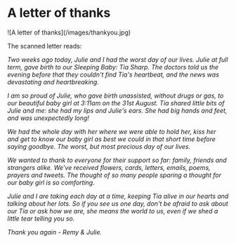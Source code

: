 # A letter of thanks

<div class="flush">![A letter of thanks](/images/thankyou.jpg)</div>

The scanned letter reads:

*Two weeks ago today, Julie and I had the worst day of our lives. Julie at full term, gave birth to our Sleeping Baby: Tia Sharp. The doctors told us the evening before that they couldn't find Tia's heartbeat, and the news was devastating and heartbreaking.*

*I am so proud of Julie, who gave birth unassisted, without drugs or gas, to our beautiful baby girl at 3:11am on the 31st August. Tia shared little bits of Julie and me: she had my lips and Julie's ears. She had big hands and feet, and was unexpectedly long!*

*We had the whole day with her where we were able to hold her, kiss her and get to know our baby girl as best we could in that short time before saying goodbye. The worst, but most precious day of our lives.*

*We wanted to thank to everyone for their support so far: family, friends and strangers alike. We've received flowers, cards, letters, emails, poems, prayers and tweets. The thought of so many people sparing a thought for our baby girl is so comforting.*

*Julie and I are taking each day at a time, keeping Tia alive in our hearts and talking about her lots. So if you see us one day, don't be afraid to ask about our Tia or ask how we are, she means the world to us, even if we shed a little tear telling you so.*

*Thank you again - Remy & Julie.*
